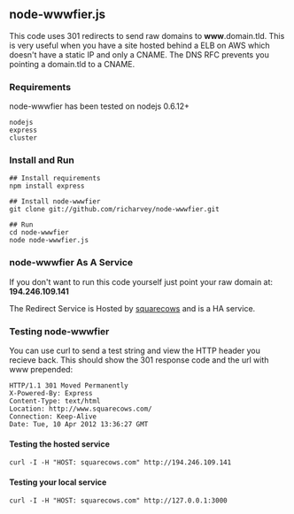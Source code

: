 ## node-wwwfier.js

This code uses 301 redirects to send raw domains to __www__.domain.tld. This is very useful when you have a site hosted behind a ELB on AWS which doesn't have a static IP and only a CNAME. The DNS RFC prevents you pointing a domain.tld to a CNAME.

### Requirements

node-wwwfier has been tested on nodejs 0.6.12+

    nodejs
    express
    cluster

### Install and Run

    ## Install requirements
    npm install express

    ## Install node-wwwfier
    git clone git://github.com/richarvey/node-wwwfier.git
    
    ## Run
    cd node-wwwfier
    node node-wwwfier.js

### node-wwwfier As A Service

If you don't want to run this code yourself just point your raw domain at: __194.246.109.141__

The Redirect Service is Hosted by [squarecows](http://squarecows.com "Link to SquareCows.com") and is a HA service.

### Testing node-wwwfier

You can use curl to send a test string and view the HTTP header you recieve back. This should show the 301 response code and the url with www prepended:

    HTTP/1.1 301 Moved Permanently
    X-Powered-By: Express
    Content-Type: text/html
    Location: http://www.squarecows.com/
    Connection: Keep-Alive
    Date: Tue, 10 Apr 2012 13:36:27 GMT

#### Testing the hosted service

    curl -I -H "HOST: squarecows.com" http://194.246.109.141

#### Testing your local service

    curl -I -H "HOST: squarecows.com" http://127.0.0.1:3000


